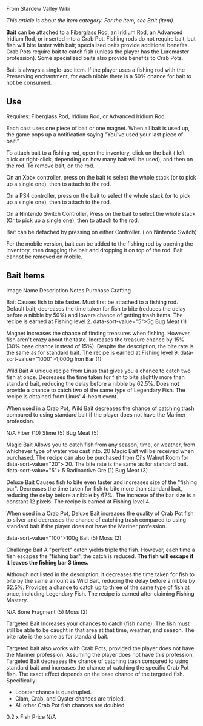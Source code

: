 From Stardew Valley Wiki

*This article is about the item category. For the item, see Bait (item).*

**Bait** can be attached to a Fiberglass Rod, an Iridium Rod, an Advanced Iridium Rod, or inserted into a Crab Pot. Fishing rods do not require bait, but fish will bite faster with bait; specialized baits provide additional benefits. Crab Pots require bait to catch fish (unless the player has the Luremaster profession). Some specialized baits also provide benefits to Crab Pots.

Bait is always a single-use item. If the player uses a fishing rod with the Preserving enchantment, for each nibble there is a 50% chance for bait to not be consumed.

## Use

Requires: Fiberglass Rod, Iridium Rod, or Advanced Iridium Rod.

Each cast uses one piece of bait or one magnet. When all bait is used up, the game pops up a notification saying "You've used your last piece of bait."

To attach bait to a fishing rod, open the inventory, click on the bait ( left-click or right-click, depending on how many bait will be used), and then on the rod. To remove bait, on the rod.

On an Xbox controller, press on the bait to select the whole stack (or to pick up a single one), then to attach to the rod.

On a PS4 controller, press on the bait to select the whole stack (or to pick up a single one), then to attach to the rod.

On a Nintendo Switch Controller, Press on the bait to select the whole stack (Or to pick up a single one), then to attach to the rod.

Bait can be detached by pressing on either Controller. ( on Nintendo Switch)

For the mobile version, bait can be added to the fishing rod by opening the inventory, then dragging the bait and dropping it on top of the rod. Bait cannot be removed on mobile.

## Bait Items

Image Name Description Notes Purchase Crafting

Bait Causes fish to bite faster. Must first be attached to a fishing rod. Default bait, decreases the time taken for fish to bite (reduces the delay before a nibble by 50%) and lowers chance of getting trash items. The recipe is earned at Fishing level 2. data-sort-value="5"&gt;5g Bug Meat (1)

Magnet Increases the chance of finding treasures when fishing. However, fish aren't crazy about the taste. Increases the treasure chance by 15% (30% base chance instead of 15%). Despite the description, the bite rate is the same as for standard bait. The recipe is earned at Fishing level 9. data-sort-value="1000"&gt;1,000g Iron Bar (1)

Wild Bait A unique recipe from Linus that gives you a chance to catch two fish at once. Decreases the time taken for fish to bite slightly more than standard bait, reducing the delay before a nibble by 62.5%. Does **not** provide a chance to catch two of the same type of Legendary Fish. The recipe is obtained from Linus' 4-heart event.

When used in a Crab Pot, Wild Bait decreases the chance of catching trash compared to using standard bait if the player does not have the Mariner profession.

N/A Fiber (10) Slime (5) Bug Meat (5)

Magic Bait Allows you to catch fish from any season, time, or weather, from whichever type of water you cast into. 20 Magic Bait will be received when purchased. The recipe can also be purchased from Qi's Walnut Room for data-sort-value="20"&gt; 20. The bite rate is the same as for standard bait. data-sort-value="5"&gt; 5 Radioactive Ore (1) Bug Meat (3)

Deluxe Bait Causes fish to bite even faster and increases size of the "fishing bar". Decreases the time taken for fish to bite more than standard bait, reducing the delay before a nibble by 67%. The increase of the bar size is a constant 12 pixels. The recipe is earned at Fishing level 4.

When used in a Crab Pot, Deluxe Bait increases the quality of Crab Pot fish to silver and decreases the chance of catching trash compared to using standard bait if the player does not have the Mariner profession.

data-sort-value="100"&gt;100g Bait (5) Moss (2)

Challenge Bait A "perfect" catch yields triple the fish. However, each time a fish escapes the "fishing bar", the catch is reduced. **The fish will escape if it leaves the fishing bar 3 times.**

Although not listed in the description, it decreases the time taken for fish to bite by the same amount as Wild Bait, reducing the delay before a nibble by 62.5%. Provides a chance to catch up to three of the same type of fish at once, including Legendary Fish. The recipe is earned after claiming Fishing Mastery.

N/A Bone Fragment (5) Moss (2)

Targeted Bait Increases your chances to catch (fish name). The fish must still be able to be caught in that area at that time, weather, and season. The bite rate is the same as for standard bait.

Targeted bait also works with Crab Pots, provided the player does not have the Mariner profession. Assuming the player does not have this profession, Targeted Bait decreases the chance of catching trash compared to using standard bait and increases the chance of catching the specific Crab Pot fish. The exact effect depends on the base chance of the targeted fish. Specifically:

- Lobster chance is quadrupled.
- Clam, Crab, and Oyster chances are tripled.
- All other Crab Pot fish chances are doubled.

0.2 x Fish Price N/A